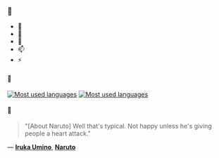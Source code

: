 ### 👋

- 🔭
- 🌱
- 💬
- 📫
- ⚡

#### 🧏

[![Most used languages](https://github-readme-stats-aynah.vercel.app/api/top-langs/?username=aynh&theme=solarized-dark&langs_count=6&layout=compact&hide_title=true)](https://github.com/anuraghazra/github-readme-stats#gh-dark-mode-only)
[![Most used languages](https://github-readme-stats-aynah.vercel.app/api/top-langs/?username=aynh&theme=solarized-light&langs_count=6&layout=compact&hide_title=true)](https://github.com/anuraghazra/github-readme-stats#gh-light-mode-only)

#### 💬

> "[About Naruto] Well that's typical. Not happy unless he's giving people a heart attack."

&mdash; [**Iruka Umino**](https://myanimelist.net/character.php?q=Iruka%20Umino&cat=character), [**Naruto**](https://myanimelist.net/search/all?q=Naruto&cat=all)
